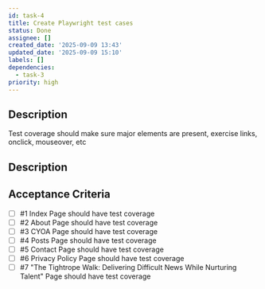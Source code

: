 ```yaml
---
id: task-4
title: Create Playwright test cases
status: Done
assignee: []
created_date: '2025-09-09 13:43'
updated_date: '2025-09-09 15:10'
labels: []
dependencies:
  - task-3
priority: high
---
```


## Description

Test coverage should make sure major elements are present, exercise links, onclick, mouseover, etc
## Description

## Acceptance Criteria
<!-- AC:BEGIN -->
- [ ] #1 Index Page should have test coverage
- [ ] #2 About Page should have test coverage
- [ ] #3 CYOA Page should have test coverage
- [ ] #4 Posts Page should have test coverage
- [ ] #5 Contact Page should have test coverage
- [ ] #6 Privacy Policy Page should have test coverage
- [ ] #7 "The Tightrope Walk: Delivering Difficult News While Nurturing Talent" Page should have test coverage
<!-- AC:END -->
